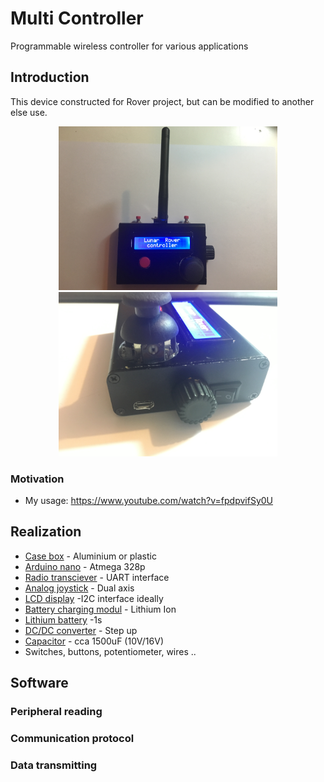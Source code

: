 # Multi Controller
Programmable wireless controller for various applications

## Introduction
This device constructed for Rover project, but can be modified to another else use.

<p align="center">
<img src="https://github.com/Zahorack/Shared-projects/blob/master/MultiController/Photodocumentation/IMG_3594.JPG" width="350" title="hover text">
<img src="https://github.com/Zahorack/Shared-projects/blob/master/MultiController/Photodocumentation/IMG_3591.JPG" width="350" alt="accessibility text">
</p>

### Motivation
* My usage: https://www.youtube.com/watch?v=fpdpvifSy0U

## Realization
 
* [Case box](https://www.aliexpress.com/item/1-Set-Aluminum-PCB-Instrument-Box-Enclosure-100-71-25mm-Electronic-Project-Case-DIY/32696386857.html?spm=a2g0s.9042311.0.0.27424c4dWN6cfZ) - Aluminium or plastic
* [Arduino nano](https://www.aliexpress.com/af/arduino-nano.html?SearchText=arduino+nano&d=y&initiative_id=SB_20190117150713&origin=n&catId=0&isViewCP=y&jump=afs) - Atmega 328p
* [Radio transciever](https://www.aliexpress.com/af/433-wireless-serial-port.html?SearchText=433+wireless+serial+port&d=y&initiative_id=SB_20190117152947&origin=n&catId=0&isViewCP=y&jump=afs) - UART interface
* [Analog joystick](https://www.aliexpress.com/af/analog-joystick-dual-axis.html?SearchText=analog+joystick+dual+axis&d=y&initiative_id=SB_20190117150926&origin=n&catId=0&isViewCP=y&jump=afs) - Dual axis
* [LCD display](https://www.aliexpress.com/af/arduino-lcd-i2c.html?SearchText=arduino+lcd+i2c&d=y&initiative_id=SB_20190117151049&origin=n&catId=0&isViewCP=y&jump=afs) -I2C interface ideally
* [Battery charging modul](https://www.aliexpress.com/af/18650-Lithium-Battery-Charging-Board.html?SearchText=18650+Lithium+Battery+Charging+Board&d=y&initiative_id=SB_20190117151240&origin=n&catId=0&isViewCP=y&jump=afs) - Lithium Ion
* [Lithium battery](https://www.aliexpress.com/item/Liitokalanew-original-NCR18650B-3-7V-3400mAh-18650-rechargeable-lithium-battery-for-Panasonic-battery-DIY-nickel-piece/1000004447086.html?spm=a2g0s.9042311.0.0.27424c4ddBSn0b) -1s
* [DC/DC converter](https://www.aliexpress.com/af/dc-converter-step-up.html?SearchText=dc+converter+step+up&d=y&initiative_id=SB_20190117151801&origin=n&catId=0&isViewCP=y&jump=afs) - Step up
* [Capacitor](https://www.aliexpress.com/af/capacitor-16V.html?SearchText=capacitor+16V&d=y&initiative_id=SB_20190117152249&origin=n&catId=0&isViewCP=y&jump=afs) - cca 1500uF (10V/16V)
* Switches, buttons, potentiometer, wires ..


## Software
### Peripheral reading
### Communication protocol
### Data transmitting
